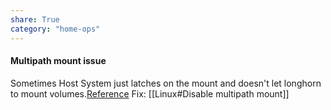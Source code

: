 ```yaml
---
share: True
category: "home-ops"
---
```

#### Multipath mount issue
Sometimes Host System just latches on the mount and doesn't let longhorn to mount volumes.[Reference](https://longhorn.io/kb/troubleshooting-volume-with-multipath/)
Fix: [[Linux#Disable multipath mount]]